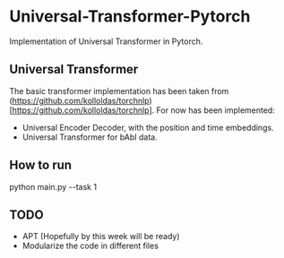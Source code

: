# Universal-Transformer-Pytorch
Implementation of Universal Transformer in Pytorch. 

## Universal Transformer 
The basic transformer implementation has been taken from (https://github.com/kolloldas/torchnlp)[https://github.com/kolloldas/torchnlp]. For now has been implemented:

- Universal Encoder Decoder, with the position and time embeddings.
- Universal Transformer for bAbI data.  

## How to run
python main.py --task 1

## TODO
- APT (Hopefully by this week will be ready)
- Modularize the code in different files